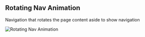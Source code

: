 ## Rotating Nav Animation

Navigation that rotates the page content aside to show navigation

![Rotating Nav Animation](rotating-nav.animation.png)  


